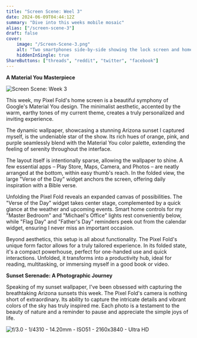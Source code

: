 ```yaml
---
title: "Screen Scene: Weel 3"
date: 2024-06-09T04:44:12Z
summary: "Dive into this weeks mobile mosaic"
alias: ["/screen-scene-3"]
draft: false
cover:
    image: "/Screen-Scene-3.png"
    alt: "Two smartphones side-by-side showing the lock screen and home screen"
    hiddenInSingle: true
ShareButtons: ["threads", "reddit", "twitter", "facebook"]
---
```


**A Material You Masterpiece**

![Screen Scene: Week 3](/Screen-Scene-3.png "Home Screen Folded and Unfolded")

This week, my Pixel Fold's home screen is a beautiful symphony of Google's Material You design.  The minimalist aesthetic, accented by the warm, earthy tones of my current theme, creates a truly personalized and inviting experience.

The dynamic wallpaper, showcasing a stunning Arizona sunset I captured myself, is the undeniable star of the show. Its rich hues of orange, pink, and purple seamlessly blend with the Material You color palette, extending the feeling of serenity throughout the interface.

The layout itself is intentionally sparse, allowing the wallpaper to shine. A few essential apps – Play Store, Maps, Camera, and Photos – are neatly arranged at the bottom, within easy thumb's reach. In the folded view, the large "Verse of the Day" widget anchors the screen, offering daily inspiration with a Bible verse.

Unfolding the Pixel Fold reveals an expanded canvas of possibilities. The "Verse of the Day" widget takes center stage, complemented by a quick glance at the weather and upcoming events. Smart home controls for my "Master Bedroom" and "Michael's Office" lights rest conveniently below, while "Flag Day" and "Father's Day" reminders peek out from the calendar widget, ensuring I never miss an important occasion.

Beyond aesthetics, this setup is all about functionality. The Pixel Fold's unique form factor allows for a truly tailored experience. In its folded state, it's a compact powerhouse, perfect for one-handed use and quick interactions. Unfolded, it transforms into a productivity hub, ideal for reading, multitasking, or immersing myself in a good book or video.

**Sunset Serenade: A Photographic Journey**

Speaking of my sunset wallpaper, I've been obsessed with capturing the breathtaking Arizona sunsets this week. The Pixel Fold's camera is nothing short of extraordinary. Its ability to capture the intricate details and vibrant colors of the sky has truly inspired me. Each photo is a testament to the beauty of nature and a reminder to pause and appreciate the simple joys of life.

![f/3.0 - 1/4310 - 14.20mm - ISO51 - 2160x3840 - Ultra HD](/PXL_Arizona_Sunset.jpg "Arizon sunset")